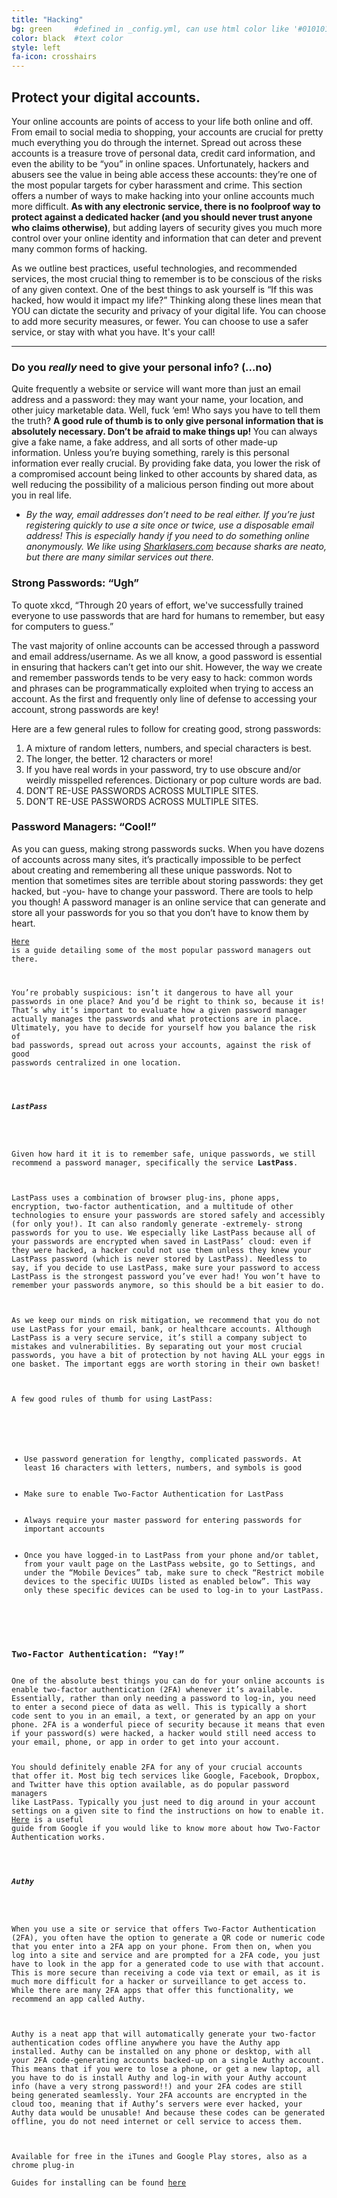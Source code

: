 ```yaml
---
title: "Hacking"
bg: green     #defined in _config.yml, can use html color like '#010101'
color: black  #text color
style: left
fa-icon: crosshairs
---
```


<h2 class="text-white">Protect your digital accounts.</h2>

Your online accounts are points of access to your life both online and off. From email to social media to shopping, your accounts are crucial for pretty much everything you do through the internet. Spread out across these accounts is a treasure trove of personal data, credit card information, and even the ability to be “you” in online spaces. Unfortunately, hackers and abusers see the value in being able access these accounts: they’re one of the most popular targets for cyber harassment and crime. This section offers a number of ways to make hacking into your online accounts much more difficult. <strong>As with any electronic service, there is no foolproof way to protect against a dedicated hacker (and you should never trust anyone who claims otherwise)</strong>, but adding layers of security gives you much more control over your online identity and information that can deter and prevent many common forms of hacking.

As we outline best practices, useful technologies, and recommended services, the most crucial thing to remember is to be conscious of the risks of any given context. One of the best things to ask yourself is “If this was hacked, how would it impact my life?” Thinking along these lines mean that YOU can dictate the security and privacy of your digital life. You can choose to add more security measures, or fewer. You can choose to use a safer service, or stay with what you have. It's your call!
<hr>
<p>
	<h3 class="text-white">Do you <em>really</em> need to give your personal info? (...no)</h3>
</p>
Quite frequently a website or service will want more than just an email address and a password: they may want your name, your location, and other juicy marketable data. Well, fuck ‘em! Who says you have to tell them the truth? <strong>A good rule of thumb is to only give personal information that is absolutely necessary. Don’t be afraid to make things up! </strong>You can always give a fake name, a fake address, and all sorts of other made-up information. Unless you’re buying something, rarely is this personal information ever really crucial. By providing fake data, you lower the risk of a compromised account being linked to other accounts by shared data, as well reducing the possibility of a malicious person finding out more about you in real life.

<ul>
	<li><em>By the way, email addresses don’t need to be real either. If you’re just registering quickly to use a site once or twice, use a disposable email address! This is especially handy if you need to do something online anonymously. We like using <a href="https://www.sharklasers.com/">Sharklasers.com</a> because sharks are neato, but there are many similar services out there.</em></li>
</ul>

<h3 class="text-white">Strong Passwords: <strong>“Ugh”</strong></h3>
To quote xkcd, “Through 20 years of effort, we've successfully trained everyone to use passwords that are hard for humans to remember, but easy for computers to guess.”

The vast majority of online accounts can be accessed through a password and email address/username. As we all know, a good password is essential in ensuring that hackers can’t get into our shit. However, the way we create and remember passwords tends to be very easy to hack: common words and phrases can be programmatically exploited when trying to access an account. As the first and frequently only line of defense to accessing your account, strong passwords are key!

Here are a few general rules to follow for creating good, strong passwords:
<ol>
	<li>A mixture of random letters, numbers, and special characters is best.</li>
	<li>The longer, the better. 12 characters or more!</li>
	<li>If you have real words in your password, try to use obscure and/or weirdly misspelled references. Dictionary or pop culture words are bad.</li>
	<li>DON’T RE-USE PASSWORDS ACROSS MULTIPLE SITES.</li>
	<li>DON’T RE-USE PASSWORDS ACROSS MULTIPLE SITES.</li>
</ol>

<h3 class="text-white">Password Managers: <strong>“Cool!”</strong></h3>
As you can guess, making strong passwords sucks. When you have dozens of accounts across many sites, it’s practically impossible to be perfect about creating and remembering all these unique passwords. Not to mention that sometimes sites are terrible about storing passwords: they get hacked, but -you- have to change your password. There are tools to help you though! A password manager is an online service that can generate and store all your passwords for you so that you don’t have to know them by heart.

<code><a href="http://lifehacker.com/5529133/five-best-password-managers">Here</a> is a guide detailing some of the most popular password managers out there.

You’re probably suspicious: isn’t it dangerous to have all your passwords in one place? And you’d be right to think so, because it is! That’s why it’s important to evaluate how a given password manager actually manages the passwords and what protections are in place. Ultimately, you have to decide for yourself how you balance the risk of bad passwords, spread out across your accounts, against the risk of good passwords centralized in one location.

<div class="recommend">
<h5 class="text-white"><strong>LastPass</strong></h5>
<br>
Given how hard it it is to remember safe, unique passwords, we still recommend a password manager, specifically the service <strong>LastPass</strong>.<br>
<br>
LastPass uses a combination of browser plug-ins, phone apps, encryption, two-factor authentication, and a multitude of other technologies to ensure your passwords are stored safely and accessibly (for only you!). It can also randomly generate -extremely- strong passwords for you to use. We especially like LastPass because all of your passwords are encrypted when saved in LastPass’ cloud: even if they were hacked, a hacker could not use them unless they knew your LastPass password (which is never stored by LastPass). Needless to say, if you decide to use LastPass, make sure your password to access LastPass is the strongest password you’ve ever had! You won’t have to remember your passwords anymore, so this should be a bit easier to do.<br>
<br>
As we keep our minds on risk mitigation, we recommend that you do not use LastPass for your email, bank, or healthcare accounts. Although LastPass is a very secure service, it’s still a company subject to mistakes and vulnerabilities. By separating out your most crucial passwords, you have a bit of protection by not having ALL your eggs in one basket. The important eggs are worth storing in their own basket!<br>
<br>
A few good rules of thumb for using LastPass:<br>
<br>
<ul>
	<li>Use password generation for lengthy, complicated passwords. At least 16 characters with letters, numbers, and symbols is good</li>
	<li>Make sure to enable Two-Factor Authentication for LastPass</li>
	<li>Always require your master password for entering passwords for important accounts</li>
	<li>Once you have logged-in to LastPass from your phone and/or tablet, from your vault page on the LastPass website, go to Settings, and under the “Mobile Devices” tab, make sure to check “Restrict mobile devices to the specific UUIDs listed as enabled below”. This way only these specific devices can be used to log-in to your LastPass.</li>
</ul>
</div>

<h3 class="text-white">Two-Factor Authentication: <strong>“Yay!”</strong></h3>
One of the absolute best things you can do for your online accounts is enable two-factor authentication (2FA) whenever it’s available. Essentially, rather than only needing a password to log-in, you need to enter a second piece of data as well. This is typically a short code sent to you in an email, a text, or generated by an app on your phone. 2FA is a wonderful piece of security because it means that even if your password(s) were hacked, a hacker would still need access to your email, phone, or app in order to get into your account.

You should definitely enable 2FA for any of your crucial accounts that offer it. Most big tech services like Google, Facebook, Dropbox, and Twitter have this option available, as do popular password managers like LastPass. Typically you just need to dig around in your account settings on a given site to find the instructions on how to enable it. <a href="https://www.google.com/landing/2step/">Here</a> is a useful guide from Google if you would like to know more about how Two-Factor Authentication works.

<div class="recommend">
<h5 class="text-white"><strong>Authy</strong></h5>
<br>
When you use a site or service that offers Two-Factor Authentication (2FA), you often have the option to generate a QR code or numeric code that you enter into a 2FA app on your phone. From then on, when you log into a site and service and are prompted for a 2FA code, you just have to look in the app for a generated code to use with that account. This is more secure than receiving a code via text or email, as it is much more difficult for a hacker or surveillance to get access to. While there are many 2FA apps that offer this functionality, we recommend an app called Authy.<br>
<br>
Authy is a neat app that will automatically generate your two-factor authentication codes offline anywhere you have the Authy app installed. Authy can be installed on any phone or desktop, with all your 2FA code-generating accounts backed-up on a single Authy account. This means that if you were to lose a phone, or get a new laptop, all you have to do is install Authy and log-in with your Authy account info (have a very strong password!!) and your 2FA codes are still being generated seamlessly. Your 2FA accounts are encrypted in the cloud too, meaning that if Authy’s servers were ever hacked, your Authy data would be unusable! And because these codes can be generated offline, you do not need internet or cell service to access them.<br>
<br>
Available for free in the iTunes and Google Play stores, also as a chrome plug-in<br>
Guides for installing can be found <a href="https://www.authy.com/users">here</a>
</div>